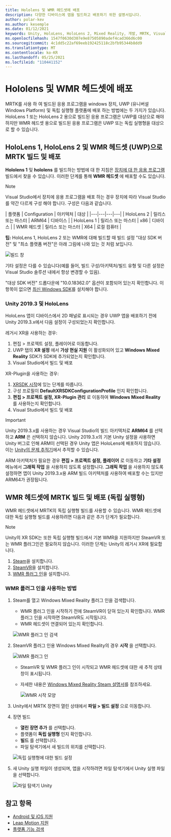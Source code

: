 ```yaml
---
title: Hololens 및 WMR 헤드셋에 배포
description: 다양한 디바이스에 앱을 빌드하고 배포하기 위한 설명서입니다.
author: polar-kev
ms.author: kesemple
ms.date: 01/12/2021
keywords: Unity, HoloLens, HoloLens 2, Mixed Reality, 개발, MRTK, Visual Studio
ms.openlocfilehash: 1547f0630d307e9e87505890adef4cad366d6c00
ms.sourcegitcommit: 4c1dd5c22af69eeb192425118c2bfb95344b8dd9
ms.translationtype: MT
ms.contentlocale: ko-KR
ms.lasthandoff: 05/25/2021
ms.locfileid: "110441152"
---
```

# <a name="deploying-to-hololens-and-wmr-headsets"></a>Hololens 및 WMR 헤드셋에 배포

MRTK를 사용 하 여 빌드된 응용 프로그램을 windows 장치, UWP (유니버설 Windows Platform) 및 독립 실행형 플랫폼에 배포 하는 방법에는 두 가지가 있습니다. HoloLens 1 또는 HoloLens 2 용으로 빌드된 응용 프로그램은 UWP를 대상으로 해야 하지만 WMR 헤드셋 용으로 빌드된 응용 프로그램은 UWP 또는 독립 실행형을 대상으로 할 수 있습니다.

## <a name="building-and-deploying-mrtk-to-hololens-1-hololens-2-and-wmr-headsets-uwp"></a>HoloLens 1, HoloLens 2 및 WMR 헤드셋 (UWP)으로 MRTK 빌드 및 배포

**Hololens 1** 및 **hololens** 를 빌드하는 방법에 대 한 지침은 [장치에 대 한 응용 프로그램](/windows/mixed-reality/mrlearning-base-ch1#build-your-application-to-your-device)빌드에서 찾을 수 있습니다. 이러한 단계를 통해 **WMR 헤드셋** 에 배포할 수도 있습니다.

> [!NOTE]
> Visual Studio에서 장치에 응용 프로그램을 배포 하는 경우 장치에 따라 Visual Studio를 약간 다르게 구성 해야 합니다. 구성은 다음과 같습니다.
>
>| 플랫폼 | Configuration | 아키텍처 | 대상 |
|---|---|---|---|
| HoloLens 2 | 릴리스 또는 마스터 | ARM64 | 디바이스 |
| HoloLens 1 | 릴리스 또는 마스터 | x86 | 디바이스 |
| WMR 헤드셋 | 릴리스 또는 마스터 | X64 | 로컬 컴퓨터 |

**팁:** HoloLens 1, HoloLens 2 또는 WMR에 대해 빌드할 때 빌드 설정 "대상 SDK 버전" 및 "최소 플랫폼 버전"은 아래 그림에 나와 있는 것 처럼 보입니다.

![빌드 창](../features/images/getting-started/BuildWindow.png)

기타 설정은 다를 수 있습니다(예를 들어, 빌드 구성/아키텍처/빌드 유형 및 다른 설정은 Visual Studio 솔루션 내에서 항상 변경할 수 있음).

"대상 SDK 버전" 드롭다운에 "10.0.18362.0" 옵션이 포함되어 있는지 확인합니다. 이 항목이 없으면 [최신 Windows SDK](https://developer.microsoft.com/windows/downloads/windows-10-sdk)를 설치해야 합니다.

### <a name="unity-20193-and-hololens"></a>Unity 2019.3 및 HoloLens

HoloLens 앱이 디바이스에서 2D 패널로 표시되는 경우 UWP 앱을 배포하기 전에 Unity 2019.3.x에서 다음 설정이 구성되었는지 확인합니다.

레거시 XR을 사용하는 경우:

1. 편집 > 프로젝트 설정, 플레이어로 이동합니다.
1. UWP 탭의 **XR 설정** 에서 **가상 현실 지원** 이 활성화되어 있고 **Windows Mixed Reality** SDK가 SDK에 추가되었는지 확인합니다.
1. Visual Studio에서 빌드 및 배포

XR-Plugin을 사용하는 경우:

1. [XRSDK 시작](../configuration/getting-started-with-mrtk-and-xrsdk.md)에 있는 단계를 따릅니다.
1. 구성 프로필이 **DefaultXRSDKConfigurationProfile** 인지 확인합니다.
1. **편집 > 프로젝트 설정, XR-Plugin 관리** 로 이동하여 **Windows Mixed Reality** 를 사용하는지 확인합니다.
1. Visual Studio에서 빌드 및 배포

>[!IMPORTANT]
> Unity 2019.3.x를 사용하는 경우 Visual Studio의 빌드 아키텍처로 **ARM64** 를 선택하고 **ARM** 은 선택하지 않습니다. Unity 2019.3.x의 기본 Unity 설정을 사용하면 Unity 버그로 인해 ARM이 선택된 경우 Unity 앱은 HoloLens에 배포하지 않습니다. 이는 [Unity의 문제 추적기](https://issuetracker.unity3d.com/issues/enabling-graphics-jobs-in-2019-dot-3-x-results-in-a-crash-or-nothing-rendering-on-hololens-2)에서 추적할 수 있습니다.
>
> ARM 아키텍처가 필요한 경우 **편집 > 프로젝트 설정, 플레이어** 로 이동하고 **기타 설정** 메뉴에서 **그래픽 작업** 을 사용하지 않도록 설정합니다. **그래픽 작업** 을 사용하지 않도록 설정하면 앱이 Unity 2019.3.x용 ARM 빌드 아키텍처를 사용하여 배포할 수는 있지만 ARM64가 권장됩니다.

## <a name="building-and-deploying-mrtk-to-wmr-headsets-standalone"></a>WMR 헤드셋에 MRTK 빌드 및 배포 (독립 실행형)

WMR 헤드셋에서 MRTK의 독립 실행형 빌드를 사용할 수 있습니다. WMR 헤드셋에 대한 독립 실행형 빌드를 사용하려면 다음과 같은 추가 단계가 필요합니다.

> [!NOTE]
> Unity의 XR SDK는 또한 독립 실행형 빌드에서 기본 WMR을 지원하지만 SteamVR 또는 WMR 플러그인은 필요하지 않습니다. 이러한 단계는 Unity의 레거시 XR에 필요합니다.

1. [Steam](https://store.steampowered.com/about/)을 설치합니다.
1. [SteamVR](https://store.steampowered.com/app/250820/SteamVR/)을 설치합니다.
1. [WMR 플러그 인](https://store.steampowered.com/app/719950/Windows_Mixed_Reality_for_SteamVR/)을 설치합니다.

### <a name="how-to-use-wmr-plugin"></a>WMR 플러그 인을 사용하는 방법

1. Steam를 열고 Windows Mixed Reality 플러그 인을 검색합니다.
    - WMR 플러그 인을 시작하기 전에 SteamVR이 닫혀 있는지 확인합니다. WMR 플러그 인을 시작하면 SteamVR도 시작됩니다.
    - WMR 헤드셋이 연결되어 있는지 확인합니다.

    ![WMR 플러그 인 검색](../features/images/build-deploy/WMR/SteamSearchWMRPlugin.png)

1. SteamVR 플러그 인용 Windows Mixed Reality의 경우 **시작** 을 선택합니다.

    ![WMR 플러그 인](../features/images/build-deploy/WMR/WMRPlugin.png)

    - SteamVR 및 WMR 플러그 인이 시작되고 WMR 헤드셋에 대한 새 추적 상태 창이 표시됩니다.
    - 자세한 내용은 [Windows Mixed Reality Steam 설명서](https://support.microsoft.com/help/4053622/windows-10-play-steamvr-games-in-windows-mixed-reality)를 참조하세요.

        ![WMR 시작 모양](../features/images/build-deploy/WMR/WMRPluginActive.png)

1. Unity에서 MRTK 장면이 열린 상태에서 **파일 > 빌드 설정** 으로 이동합니다.

1. 장면 빌드
    - **열린 장면 추가** 를 선택합니다.
    - 플랫폼이 **독립 실행형** 인지 확인합니다.
    - **빌드** 를 선택합니다.
    - 파일 탐색기에서 새 빌드의 위치를 선택합니다.

    ![독립 실행형에 대한 빌드 설정](../features/images/build-deploy/WMR/BuildSettingsStandaloneUnity.png)

1. 새 Unity 실행 파일이 생성되며, 앱을 시작하려면 파일 탐색기에서 Unity 실행 파일을 선택합니다.

    ![파일 탐색기 Unity](../features/images/build-deploy/WMR/FileExplorerUnityExe.png)

## <a name="see-also"></a>참고 항목

- [Android 및 iOS 지원](using-ar-foundation.md)
- [Leap Motion 지원](leap-motion-mrtk.md)
- [플랫폼 기능 검색](detecting-platform-capabilities.md)